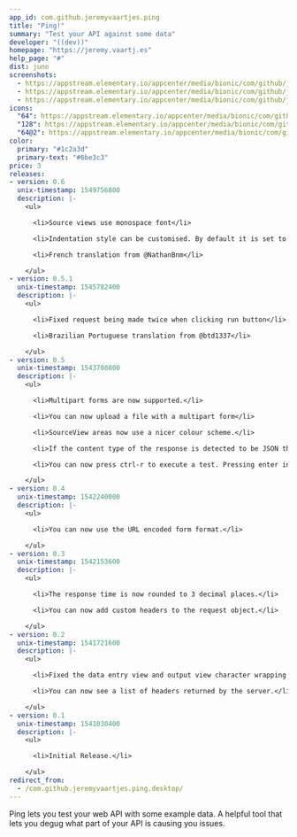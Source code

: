 ```yaml
---
app_id: com.github.jeremyvaartjes.ping
title: "Ping!"
summary: "Test your API against some data"
developer: "((dev))"
homepage: "https://jeremy.vaartj.es"
help_page: "#"
dist: juno
screenshots:
  - https://appstream.elementary.io/appcenter/media/bionic/com/github/jeremyvaartjes.ping/700CF8A4BCC851E28EDE47C92C399A17/screenshots/image-1_orig.png
  - https://appstream.elementary.io/appcenter/media/bionic/com/github/jeremyvaartjes.ping/700CF8A4BCC851E28EDE47C92C399A17/screenshots/image-2_orig.png
  - https://appstream.elementary.io/appcenter/media/bionic/com/github/jeremyvaartjes.ping/700CF8A4BCC851E28EDE47C92C399A17/screenshots/image-3_orig.png
icons:
  "64": https://appstream.elementary.io/appcenter/media/bionic/com/github/jeremyvaartjes.ping/700CF8A4BCC851E28EDE47C92C399A17/icons/64x64/com.github.jeremyvaartjes.ping_com.github.jeremyvaartjes.ping.png
  "128": https://appstream.elementary.io/appcenter/media/bionic/com/github/jeremyvaartjes.ping/700CF8A4BCC851E28EDE47C92C399A17/icons/128x128/com.github.jeremyvaartjes.ping_com.github.jeremyvaartjes.ping.png
  "64@2": https://appstream.elementary.io/appcenter/media/bionic/com/github/jeremyvaartjes.ping/700CF8A4BCC851E28EDE47C92C399A17/icons/64x64@2/com.github.jeremyvaartjes.ping_com.github.jeremyvaartjes.ping.png
color:
  primary: "#1c2a3d"
  primary-text: "#6be3c3"
price: 3
releases:
- version: 0.6
  unix-timestamp: 1549756800
  description: |-
    <ul>

      <li>Source views use monospace font</li>

      <li>Indentation style can be customised. By default it is set to tabs with a width of 4 spaces.</li>

      <li>French translation from @NathanBnm</li>

    </ul>
- version: 0.5.1
  unix-timestamp: 1545782400
  description: |-
    <ul>

      <li>Fixed request being made twice when clicking run button</li>

      <li>Brazilian Portuguese translation from @btd1337</li>

    </ul>
- version: 0.5
  unix-timestamp: 1543708800
  description: |-
    <ul>

      <li>Multipart forms are now supported.</li>

      <li>You can now upload a file with a multipart form</li>

      <li>SourceView areas now use a nicer colour scheme.</li>

      <li>If the content type of the response is detected to be JSON then we prettify the JSON.</li>

      <li>You can now press ctrl-r to execute a test. Pressing enter in the URL field will do the same.</li>

    </ul>
- version: 0.4
  unix-timestamp: 1542240000
  description: |-
    <ul>

      <li>You can now use the URL encoded form format.</li>

    </ul>
- version: 0.3
  unix-timestamp: 1542153600
  description: |-
    <ul>

      <li>The response time is now rounded to 3 decimal places.</li>

      <li>You can now add custom headers to the request object.</li>

    </ul>
- version: 0.2
  unix-timestamp: 1541721600
  description: |-
    <ul>

      <li>Fixed the data entry view and output view character wrapping to ensure a usable window area.</li>

      <li>You can now see a list of headers returned by the server.</li>

    </ul>
- version: 0.1
  unix-timestamp: 1541030400
  description: |-
    <ul>

      <li>Initial Release.</li>

    </ul>
redirect_from:
  - /com.github.jeremyvaartjes.ping.desktop/
---
```


<p>Ping lets you test your web API with some example data. A helpful tool that lets you degug what part of your API is causing you issues.</p>